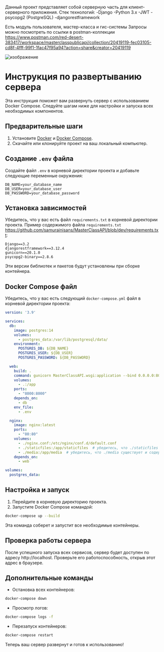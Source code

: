 Данный проект представляет собой серверную часть для клиент-серверного приложения. 
Стек технологий:
-Django
-Python 3.x
-JWT
-psycopg2 (PostgreSQL)
-djangorestframework

Есть модуль пользователя, мастер-класса и гис-системы
Запросы можно посмотреть по ссылки в postman-коллекции https://www.postman.com/red-desert-383417/workspace/masterclasspublicapi/collection/20419119-fec03105-cd8f-4fff-99f1-1fac47f95a94?action=share&creator=20419119


![изображение](https://github.com/samurainisans/MasterClassAPI/assets/129648812/3b33ccb0-425d-4069-afec-9ae6349c2a0c)


# Инструкция по развертыванию сервера

Эта инструкция поможет вам развернуть сервер с использованием Docker Compose. Следуйте шагам ниже для настройки и запуска всех необходимых компонентов.

## Предварительные шаги

1. Установите [Docker](https://www.docker.com/products/docker-desktop) и [Docker Compose](https://docs.docker.com/compose/install/).
2. Скачайте или клонируйте проект на ваш локальный компьютер.

## Создание `.env` файла

Создайте файл `.env` в корневой директории проекта и добавьте следующие переменные окружения:

```plaintext
DB_NAME=your_database_name
DB_USER=your_database_user
DB_PASSWORD=your_database_password
```

## Установка зависимостей

Убедитесь, что у вас есть файл `requirements.txt` в корневой директории проекта. Пример содержимого файла `requirements.txt` https://github.com/samurainisans/MasterClassAPI/blob/dev/requirements.txt:

```plaintext
Django==3.2
djangorestframework==3.12.4
gunicorn==20.1.0
psycopg2-binary==2.8.6
```

Эти версии библиотек и пакетов будут установлены при сборке контейнера.

## Docker Compose файл

Убедитесь, что у вас есть следующий `docker-compose.yml` файл в корневой директории проекта:

```yaml
version: '3.9'

services:
  db:
    image: postgres:14
    volumes:
      - postgres_data:/var/lib/postgresql/data/
    environment:
      POSTGRES_DB: ${DB_NAME}
      POSTGRES_USER: ${DB_USER}
      POSTGRES_PASSWORD: ${DB_PASSWORD}

  web:
    build: .
    command: gunicorn MasterClassAPI.wsgi:application --bind 0.0.0.0:8000
    volumes:
      - .:/app
    ports:
      - "8000:8000"
    depends_on:
      - db
    env_file:
      - .env

  nginx:
    image: nginx:latest
    ports:
      - "80:80"
    volumes:
      - ./nginx.conf:/etc/nginx/conf.d/default.conf
      - ./staticfiles:/app/staticfiles  # убедитесь, что ./staticfiles существует и содержит файлы
      - ./media:/app/media  # убедитесь, что ./media существует и содержит файлы
    depends_on:
      - web

volumes:
  postgres_data:
```

## Настройка и запуск

1. Перейдите в корневую директорию проекта.
2. Запустите Docker Compose командой:

```sh
docker-compose up --build
```

Эта команда соберет и запустит все необходимые контейнеры.

## Проверка работы сервера

После успешного запуска всех сервисов, сервер будет доступен по адресу http://localhost. Проверьте его работоспособность, открыв этот адрес в браузере.

## Дополнительные команды

- Остановка всех контейнеров:

```sh
docker-compose down
```

- Просмотр логов:

```sh
docker-compose logs -f
```

- Перезапуск контейнеров:

```sh
docker-compose restart
```

Теперь ваш сервер развернут и готов к использованию!
